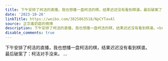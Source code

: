 ```yaml
---
title: 下午安排了柯洁的直播，我也想播一盘柯洁的棋，结果迟迟没有看到棋谱。最后破案了：柯洁对手没来。
date: '2023-10-26'
linkTitle: https://weibo.com/3825863518/NpCYTavAl
source: 正宗毒奶菇的微博
description: 下午安排了柯洁的直播，我也想播一盘柯洁的棋，结果迟迟没有看到棋谱。<br>最后破案了：柯洁对手没来。  ...
disable_comments: true
---
```

下午安排了柯洁的直播，我也想播一盘柯洁的棋，结果迟迟没有看到棋谱。<br>最后破案了：柯洁对手没来。  ...